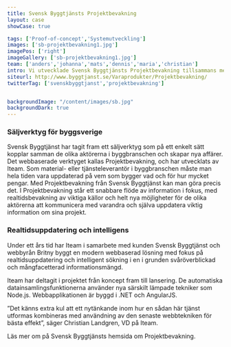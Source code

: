 ```yaml
---
title: Svensk Byggtjänsts Projektbevakning
layout: case
showCase: true

tags: ['Proof-of-concept','Systemutveckling']
images: ['sb-projektbevakning1.jpg']
imagePos: ['right']
imageGallery: ['sb-projektbevakning1.jpg']
team: ['anders','johanna','mats','dennis','maria','christian']
intro: Vi utvecklade Svensk Byggtjänsts Projektbevakning tillsammans med byråpartnern Britny.
siteurl: http://www.byggtjanst.se/Varaprodukter/Projektbevakning/
twitterTag: ['svenskbyggtjanst','projektbevakning']


backgroundImage: "/content/images/sb.jpg"
backgroundDark: true
---
```


### Säljverktyg för byggsverige
Svensk Byggtjänst har tagit fram ett säljverktyg som på ett enkelt sätt kopplar samman de olika aktörerna i byggbranschen och skapar nya affärer. Det webbaserade verktyget kallas Projektbevakning, och har utvecklats av Iteam. Som material- eller tjänsteleverantör i byggbranschen måste man hela tiden vara uppdaterad på vem som bygger vad och för hur mycket pengar. Med Projektbevakning från Svensk Byggtjänst kan man göra precis det. I Projektbevakning står ett snabbare flöde av information i fokus, med realtidsbevakning av viktiga källor och helt nya möjligheter för de olika aktörerna att kommunicera med varandra och själva uppdatera viktig information om sina projekt.

### Realtidsuppdatering och intelligens
Under ett års tid har Iteam i samarbete med kunden Svensk Byggtjänst och webbyrån Britny byggt en modern webbaserad lösning med fokus på realtidsuppdatering och intelligent sökning i en i grunden svåröverblickad och mångfacetterad informationsmängd.

Iteam har deltagit i projektet från koncept fram till lansering. De automatiska datainsamlingsfunktionerna använder nya särskilt lämpade tekniker som Node.js. Webbapplikationen är byggd i .NET och AngularJS.

”Det känns extra kul att ett nytänkande inom hur en sådan här tjänst utformas kombineras med användning av den senaste webbtekniken för bästa effekt”, säger Christian Landgren, VD på Iteam.

Läs mer om på Svensk Byggtjänsts hemsida om Projektbevakning.